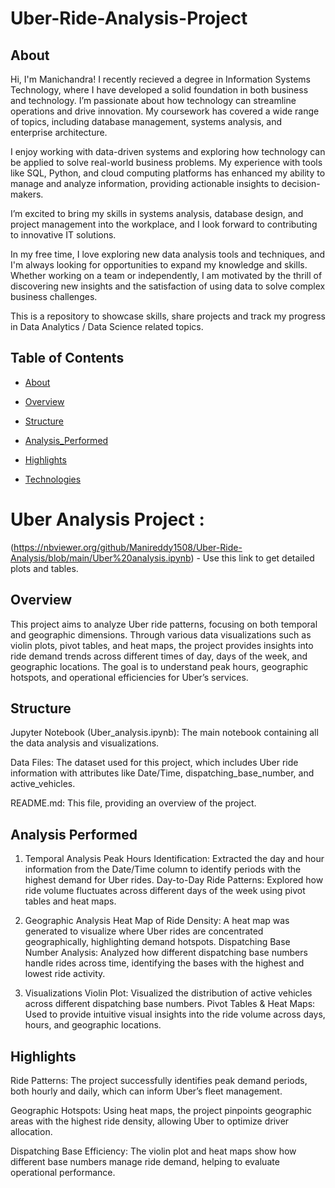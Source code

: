 # Uber-Ride-Analysis-Project

## About

Hi, I'm Manichandra! I recently recieved a degree in Information Systems Technology, where I have developed a solid foundation in both business and technology. I’m passionate about how technology can streamline operations and drive innovation. My coursework has covered a wide range of topics, including database management, systems analysis, and enterprise architecture.

I enjoy working with data-driven systems and exploring how technology can be applied to solve real-world business problems. My experience with tools like SQL, Python, and cloud computing platforms has enhanced my ability to manage and analyze information, providing actionable insights to decision-makers.

I’m excited to bring my skills in systems analysis, database design, and project management into the workplace, and I look forward to contributing to innovative IT solutions.

In my free time, I love exploring new data analysis tools and techniques, and I'm always looking for opportunities to expand my knowledge and skills. Whether working on a team or independently, I am motivated by the thrill of discovering new insights and the satisfaction of using data to solve complex business challenges.

This is a repository to showcase skills, share projects and track my progress in Data Analytics / Data Science related topics.

## Table of Contents
- [About](#About)
  
- [Overview](#Overview)
  
- [Structure](#Structure)     

- [Analysis_Performed](#Analysis_Performed)

- [Highlights](#Highlights)

- [Technologies](#Technologies)

# Uber Analysis Project :

(https://nbviewer.org/github/Manireddy1508/Uber-Ride-Analysis/blob/main/Uber%20analysis.ipynb) - Use this link to get detailed plots and tables.

## Overview

This project aims to analyze Uber ride patterns, focusing on both temporal and geographic dimensions. Through various data visualizations such as violin plots, pivot tables, and heat maps, the project provides insights into ride demand trends across different times of day, days of the week, and geographic locations. The goal is to understand peak hours, geographic hotspots, and operational efficiencies for Uber’s services.

## Structure

Jupyter Notebook (Uber_analysis.ipynb): The main notebook containing all the data analysis and visualizations.

Data Files: The dataset used for this project, which includes Uber ride information with attributes like Date/Time, dispatching_base_number, and active_vehicles.

README.md: This file, providing an overview of the project.

## Analysis Performed

1. Temporal Analysis
Peak Hours Identification: Extracted the day and hour information from the Date/Time column to identify periods with the highest demand for Uber rides.
Day-to-Day Ride Patterns: Explored how ride volume fluctuates across different days of the week using pivot tables and heat maps.

2. Geographic Analysis
Heat Map of Ride Density: A heat map was generated to visualize where Uber rides are concentrated geographically, highlighting demand hotspots.
Dispatching Base Number Analysis: Analyzed how different dispatching base numbers handle rides across time, identifying the bases with the highest and lowest ride activity.

3. Visualizations
Violin Plot: Visualized the distribution of active vehicles across different dispatching base numbers.
Pivot Tables & Heat Maps: Used to provide intuitive visual insights into the ride volume across days, hours, and geographic locations.

## Highlights

Ride Patterns: The project successfully identifies peak demand periods, both hourly and daily, which can inform Uber’s fleet management.

Geographic Hotspots: Using heat maps, the project pinpoints geographic areas with the highest ride density, allowing Uber to optimize driver allocation.

Dispatching Base Efficiency: The violin plot and heat maps show how different base numbers manage ride demand, helping to evaluate operational performance.




